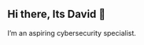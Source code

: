 ## Hi there, Its David 👋

I’m an aspiring cybersecurity specialist.
<!--
**Broskiiiiii-sun/Broskiiiiii-sun** is a ✨ _special_ ✨ repository because its `README.md` (this file) appears on your GitHub profile.

Here are some ideas to get you started:

- 🔭 I’m currently working on ...
- 🌱 I’m currently learning Python, C++, JavaScript
- 👯 I’m looking to collaborate on ...
- 🤔 I’m looking for help with getting better at programming
- 💬 Ask me about Things that could help improve the security in the cyberworld
- 📫 How to reach me: ...
- 😄 Pronouns: He/him
- ⚡ Fun fact: I find Mathemathics intriguing

